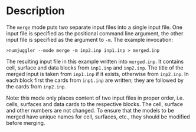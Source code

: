 # Description 
The `merge` mode puts two separate input files into a single input file.
One input file is specified as the positional command line argument, the other
input file is specified as the argument to `-m`. 
The example invocation:

    >numjuggler --mode merge -m inp2.inp inp1.inp > merged.inp

The resulting input file in this example written into `merged.inp`. It
contains cell, surface and data blocks from `inp1.inp` and `inp2.inp`. The
title of the merged input is taken from `inp1.inp` if it exists, otherwise from
`inp2.inp`. In each block first the cards from `inp1.inp` are written; they are
followed by the cards from `inp2.inp`.

Note: this mode only places content of two input files in proper order, i.e.
cells, surfaces and data cards to the respective blocks. The cell, surface and
other numbers are not changed. To ensure that the models to be merged have
unique names for cell, surfaces, etc., they should be modified before merging. 

